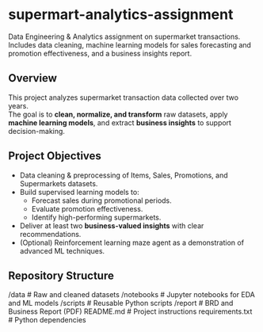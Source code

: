 # supermart-analytics-assignment
Data Engineering &amp; Analytics assignment on supermarket transactions. Includes data cleaning, machine learning models for sales forecasting and promotion effectiveness, and a business insights report.

##  Overview
This project analyzes supermarket transaction data collected over two years.  
The goal is to **clean, normalize, and transform** raw datasets, apply **machine learning models**, and extract **business insights** to support decision-making.

##  Project Objectives
- Data cleaning & preprocessing of Items, Sales, Promotions, and Supermarkets datasets.
- Build supervised learning models to:
  - Forecast sales during promotional periods.
  - Evaluate promotion effectiveness.
  - Identify high-performing supermarkets.
- Deliver at least two **business-valued insights** with clear recommendations.
- (Optional) Reinforcement learning maze agent as a demonstration of advanced ML techniques.

##  Repository Structure
/data # Raw and cleaned datasets
/notebooks # Jupyter notebooks for EDA and ML models
/scripts # Reusable Python scripts
/report # BRD and Business Report (PDF)
README.md # Project instructions
requirements.txt # Python dependencies
